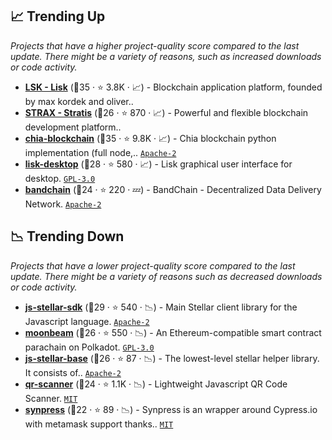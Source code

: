 ## 📈 Trending Up

_Projects that have a higher project-quality score compared to the last update. There might be a variety of reasons, such as increased downloads or code activity._

- <b><a href="https://github.com/LiskHQ">LSK - Lisk</a></b> (🥈35 ·  ⭐ 3.8K · 📈) - Blockchain application platform, founded by max kordek and oliver..
- <b><a href="https://github.com/stratisproject">STRAX - Stratis</a></b> (🥉26 ·  ⭐ 870 · 📈) - Powerful and flexible blockchain development platform.. <code><img src="https://ethereum.org/favicon-32x32.png" style="display:inline;" width="13" height="13"></code>
- <b><a href="https://github.com/Chia-Network/chia-blockchain">chia-blockchain</a></b> (🥇35 ·  ⭐ 9.8K · 📈) - Chia blockchain python implementation (full node,.. <code><a href="http://bit.ly/3nYMfla">Apache-2</a></code>
- <b><a href="https://github.com/LiskHQ/lisk-desktop">lisk-desktop</a></b> (🥇28 ·  ⭐ 580 · 📈) - Lisk graphical user interface for desktop. <code><a href="http://bit.ly/2M0xdwT">GPL-3.0</a></code>
- <b><a href="https://github.com/bandprotocol/bandchain">bandchain</a></b> (🥇24 ·  ⭐ 220 · 💤) - BandChain - Decentralized Data Delivery Network. <code><a href="http://bit.ly/3nYMfla">Apache-2</a></code>

## 📉 Trending Down

_Projects that have a lower project-quality score compared to the last update. There might be a variety of reasons such as decreased downloads or code activity._

- <b><a href="https://github.com/stellar/js-stellar-sdk">js-stellar-sdk</a></b> (🥇29 ·  ⭐ 540 · 📉) - Main Stellar client library for the Javascript language. <code><a href="http://bit.ly/3nYMfla">Apache-2</a></code>
- <b><a href="https://github.com/PureStake/moonbeam">moonbeam</a></b> (🥇26 ·  ⭐ 550 · 📉) - An Ethereum-compatible smart contract parachain on Polkadot. <code><a href="http://bit.ly/2M0xdwT">GPL-3.0</a></code>
- <b><a href="https://github.com/stellar/js-stellar-base">js-stellar-base</a></b> (🥇26 ·  ⭐ 87 · 📉) - The lowest-level stellar helper library. It consists of.. <code><a href="http://bit.ly/3nYMfla">Apache-2</a></code>
- <b><a href="https://github.com/nimiq/qr-scanner">qr-scanner</a></b> (🥇24 ·  ⭐ 1.1K · 📉) - Lightweight Javascript QR Code Scanner. <code><a href="http://bit.ly/34MBwT8">MIT</a></code>
- <b><a href="https://github.com/Synthetixio/synpress">synpress</a></b> (🥈22 ·  ⭐ 89 · 📉) - Synpress is an wrapper around Cypress.io with metamask support thanks.. <code><a href="http://bit.ly/34MBwT8">MIT</a></code>

